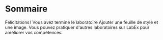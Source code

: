 # Sommaire

Félicitations ! Vous avez terminé le laboratoire Ajouter une feuille de style et une image. Vous pouvez pratiquer d'autres laboratoires sur LabEx pour améliorer vos compétences.
